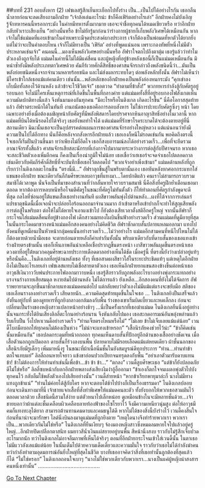 ##บทที่ 231 ลอบสังหาร (2)
เฟซเลสรู้สึกเย็นยะเยือกไปทั้งร่าง เป็น...เป็นไปได้อย่างไรกัน
เธอกลืนน้ำลายก่อนจะลดเสียงถามอีกฝ่าย “เจ้าล้อเล่นอะไรน่ะ ข้าก็คือเฟิร์ตอย่างไรเล่า”
อีกฝ่ายคงไม่บังเอิญรู้จักทหารคนนี้หรอกกระมัง ในค่ายมีทหารตั้งมากมาย เธอจะจำชื่อทุกคนได้หมดเชียวหรือ
ทว่าอีกฝ่ายกลับหัวเราะเสียงเย็น “อย่างนั้นหรือ ข้าไม่ยักรู้มาก่อนว่าร่างกายผู้ชายก็เก็บพลังวิเศษได้เหมือนกัน หากเจ้าไม่ใช่แม่มดที่แอบเข้ามาในค่ายเพราะมีจุดประสงค์บางประการ เจ้าก็ต้องเป็นพ่อมดที่หาตัวได้ยากยิ่ง แต่ไม่ว่าจะเป็นคำตอบไหน เจ้าก็ไม่มีทางเป็น ‘เฟิร์ต’ อย่างที่พูดแน่นอน เพราะกองทัพที่หนึ่งไม่มีตัวประหลาดเช่นเจ้า”
คนคนนี้...มองเห็นพลังวิเศษอย่างนั้นหรือ อัฟราใจตกไปถึงตาตุ่ม เธอรู้แล้วว่าทำไมตัวเองถึงถูกจับได้ แม่มดในค่ายนี้ไม่ได้มีแค่สี่คน และผู้หญิงที่อยู่ข้างหลังเธอนี้ก็เป็นแม่มดเหมือนกัน มิหนำซ้ำยังมีพลังประเภทตาวิเศษด้วย คัมภีร์เวทศักดิ์สิทธิ์ของศาสนจักรกล่าวถึงพลังชนิดนี้ว่า...มันเป็นพลังย่อยชนิดหนึ่งจากจำนวนหลายร้อยชนิด และไม่ส่งผลกระทบใดๆ ต่อพลังหลักทั้งนั้น
อัฟราไม่เห็นว่ามีใครเข้าใกล้เธอแม้แต่คนเดียว เช่นนั้น...พลังหลักของอีกฝ่ายคงเป็นพลังล่องหนกระมัง
“คุกเข่าลง เก็บมือทั้งสองไว้ด้านหลัง แล้วข้าจะไว้ชีวิตเจ้า” เธอตวาด “ทำตามที่ข้าสั่ง!”
พวกทหารกำลังสู้กับศัตรูอยู่รอบนอก จึงไม่มีใครเห็นเหตุการณ์ที่เกิดขึ้นในพื้นที่กลางค่าย แต่แม่มดทั้งสี่ที่อยู่รอบกองไฟสังเกตเห็นความผิดปกติทางนี้แล้ว จึงหันมามองกันทุกคน “มีอะไรหรือไนติงเกล เกิดอะไรขึ้น”
นี่คือโอกาสสุดท้ายแล้ว อัฟราตระหนักได้ในทันที งานถนัดของเธอคือการลอบสังหาร ไม่ใช่การปะทะกับศัตรูซึ่งๆ หน้า โดยเฉพาะอย่างยิ่งเมื่อต้องเผชิญหน้ากับศัตรูที่มีพลังพิสดารโดยปราศจากหินอาญาสิทธิ์อย่างในเวลานี้ หากแม่มดที่บินได้หนีรอดไปได้จริงๆ เธอยังพอทำใจได้ แต่แม่มดที่รักษาโรคระบาดได้จะต้องตายอยู่ที่นี่สถานเดียว มิฉะนั้นเธอจะเป็นอุปสรรคต่อแผนการของศาสนจักรอย่างใหญ่หลวง
แต่แน่นอนว่ายังมีความเป็นไปได้อีกทาง นั่นก็คือหลังจากสังหารอีกฝ่ายแล้ว เธอเองก็หนีไม่รอดเช่นกัน พอคิดถึงตรงนี้ ใจเธอก็เริ่มปั่นป่วนขึ้นมา ทว่าเพียงไม่กี่อึดใจ เธอก็สงบอารมณ์ลงได้อย่างรวดเร็ว...เพื่อที่จะยึดรวมอาณาจักรทั้งสี่แล้ว ศาสนจักรเสียสละนักรบที่เก่งกาจไปมากมายระหว่างการต่อสู้กับปีศาจนรก หากเธอจะสละชีวิตตัวเองเพิ่มอีกคน ก็คงเป็นเรื่องน่าภูมิใจไม่น้อย
เธอเชื่อว่าเฮเธอร์จะจดจำเธอไปตลอดกาล เช่นเดียวกับคัมภีร์ศักดิ์สิทธิ์ที่จะบันทึกชื่อเธอไว้ตลอดไป
“พวกเจ้าอย่าเพิ่งเข้ามา” แม่มดด้านหลังที่ถูกเรียกว่าไนติงเกลตะโกนขึ้น “ตรงนี้มี...”
อัฟราลุกขึ้นสู้ในพริบตานั้นเอง เธอหันหลังยกศอกกระแทกใส่แขนของอีกฝ่าย ขณะเดียวกันก็ก้มศีรษะหลบอาวุธที่แทงมา...โดยปกติแล้ว คนเราไม่สามารถรวบรวมสมาธิได้เวลาพูด นั่นจึงเป็นที่มาของสำนวนที่ว่ากลั้นหายใจรวบรวมสมาธิ นี่คือสิ่งที่ครูฝึกย้ำเตือนเธอมาตลอด หากต้องการหลบหนีหรือโจมตีศัตรูในขณะที่ศัตรูไม่ทันตั้งตัว ก็ให้ทำตอนที่ศัตรูกำลังพูดจะดีที่สุด
กลไลที่ซ่อนอยู่ใต้แขนเสื้อเธอทำงานทันที ผงสีขาวพลันพุ่งไปด้านหลัง...ผงที่ได้จากการเล่นแร่แปรธาตุชนิดนี้เมื่อเจอน้ำจะปล่อยไอร้อนออกมาจำนวนมาก ถ้าเข้าตาหรือเข้าปากก็จะทำให้สูญเสียพลังการต่อสู้ในพริบตา ต่อให้ไม่ได้หายใจเอาผงเข้าไป ก็ยังต้องเสียเวลาตั้งสติอีกครู่ใหญ่
จากนั้นอัฟราก็กระโจนใส่แม่มดสี่คนที่อยู่ข้างกองไฟ เด็กสาวผมทองโผบินขึ้นฟ้าอย่างรวดเร็ว ส่วนแม่มดที่ดูมีอายุที่สุดในนั้นกระโดดมาขวางหน้าแม่มดอีกสองคนอย่างไม่คิดชีวิต อัฟราชักดาบสั้นปลายแหลมออกมา แทงไปยังคนที่ดูเหมือนเป็นหัวหน้ากลุ่มคนนั้นอย่างรวดเร็ว...ไม่ว่าอย่างไร แม่มดอีกสามคนที่หนีไปไหนไม่ได้ก็ต้องตายด้วยน้ำมือเธอ จะตายก่อนตายหลังก็ค่าเท่ากันทั้งนั้น
พริบตาเดียวกับที่ดาบสั้นของเธอแทงเข้าร่างฝ่ายตรงข้ามนั้น เธอก็เห็นภาพอันน่าเหลือเชื่อปรากฏขึ้นตรงหน้า
เงาสีขาวพลันผุดขึ้นตรงหน้าเธอ ดวงตาที่อยู่ใต้หมวกคลุมศีรษะฉายประกายเดือดดาลอย่างเห็นได้ชัด เมื่อครู่นี้ ที่ตรงนี้ยังว่างเปล่าอยู่แท้ๆ
หรือนั่นคือ...ไนติงเกลที่อยู่ด้านหลังเธอ
ทั้งๆ ที่เธอสาดผงสีขาวใส่ในระยะประชิดแท้ๆ แต่เหตุใดอีกฝ่ายถึงไม่เป็นอะไรเลยเล่า เฟซเลสแทบไม่เชื่อสายตาตัวเอง เธอเห็นอีกฝ่ายยกแขนสองข้างขึ้นต่อหน้าเธอ อาวุธสีเงินวาววับพ่นประกายไฟออกมาวาบหนึ่ง เธอรู้สึกราวกับถูกพลังอะไรบางอย่างพุ่งกระแทกอย่างแรงจนร่างกายเสียสมดุล หงายล้มไปด้านหลัง ไม่ได้การแล้ว ยังเหลือ...อีกสองคนที่ยังไม่ได้จัดการ อัฟราพยายามจะลุกขึ้นมาชักดาบแทงแม่มดคนต่อไป แต่กลับพบว่าตัวเองไม่มีแม้แต่แรงจะขยับมือ สติของเธอเลือนรางลงอย่างรวดเร็ว
เสียดายนัก...ความคิดสุดท้ายผุดขึ้นในใจเธอ
...
ไนติงเกลยิงปืนเสร็จแล้วยังยืนอยู่กับที่ มองดูทหารที่ถูกยิงกลางอกล้มลงกับพื้น ร่างของเขาเริ่มบิดเบี้ยวและหดเล็กลง ก่อนจะเปลี่ยนเป็นร่างของหญิงสาวแปลกหน้าอย่างช้าๆ
...นี่เป็นครั้งแรกที่เธอฆ่าแม่มด
ไนติงเกลยืนนิ่งอยู่อย่างนั้นจนกระทั่งได้ยินเสียงลิลลี่ตะโกนอย่างร้อนรน จึงหันกลับไปมอง
เธอสะกดอารมณ์อันพลุ่งพล่านแล้วรีบเก็บปืน วิ่งไปหาเวนดี้อย่างรวดเร็ว
“ท่านเจ็บตรงไหนหรือไม่”
“ไม่เลย ข้าไม่เจ็บเลยแม้แต่น้อย” เวนดี้โบกมือบอกให้ทุกคนไม่ต้องเป็นห่วง “ไม่น่าจะแทงเข้าหรอก”
“เสื้อนิรภัยคงช่วยไว้น่ะ”
“ข้าก็คิดเช่นนั้นเหมือนกัน” เธอปลดกระดุมที่หน้าอกออก ทุกคนเห็นดาบสั้นที่ปักอยู่อีกด้านของเสื้ออย่างชัดเจน เมื่อเสื้อตัวนอกถูกเปิดออก ดาบสั้นก็ร่วงลงบนพื้น ปลายดาบไม่มีรอยเลือดแม้แต่หยดเดียว ผ้าชั้นนอกของเสื้อนิรภัยมีรูเล็กๆ เพิ่มมาหนึ่งรู ในขณะที่ผ้าเนื้อนิ่มชั้นในยังสมบูรณ์ดีทุกประการ
“ท่าน...ท่านทำข้าตกใจแทบแย่” ลิลลี่ถอนหายใจยาว แข้งขาอ่อนปวกเปียกจนทรุดลงกับพื้น “อย่าเอาตัวมารับดาบแทนข้า! ข้าไม่ต้องการให้ท่านทำเช่นนี้เพื่อข้า...ข้า ข้า ข้า...”
“ตกลง” เวนดี้ลูบศีรษะเธอ “แต่ข้าก็ยังปลอดภัยดีไม่ใช่หรือ”
ลิลลี่ซบหน้ากับอกอีกฝ่ายพลางส่งเสียงงึมงำอู้อี้ออกมา
“ข้าเองก็ตกใจจนเผลอพุ่งตัวไปบังทุกคนไว้ กลับลืมใช้พลังตัวเองไปเสียอย่างนั้น” เวนดี้ส่ายหน้า “หากข้าเรียกพายุมาล่ะก็ นางไม่มีทางแทงถูกข้าแน่”
“ท่านไม่ค่อยได้สู้กับใคร หากจะตอบโต้ช้าไปบ้างก็เป็นเรื่องธรรมดา” ไนติงเกลปลอบ
ก่อนจะเดินทางมาที่นี่ เจ้าชายแจกเสื้อที่สั่งทำพิเศษให้แม่มดคนละตัว ทั้งยังบอกให้พวกเธอสวมมันไว้ตลอดเวลาด้วย เสื้อชนิดนี้สวมใส่ง่าย แต่ตัวหนาไปเล็กหน่อย ดูเหมือนข้างในจะมีหลายชั้นด้วย...เจ้าชายบอกว่าผ้าแต่ละชั้นเคลือบผิวเคลือบลายท้องฟ้าของโซโรยาไว้ จึงมีความเหนียวนุ่มสูง ต่อให้อาวุธมีคมก็แทงทะลุได้ยาก สามารถต้านทานคมดาบและคมธนูได้ดี หากไม่ได้ของสิ่งนี้บังร่างไว้ เวนดี้คงสิ้นใจก่อนที่นาน่าจะมารักษา
ไลต์นิ่งบินลงมาดูแม่มดที่ถูกยิงตาย “เหตุใดนางจึงทำร้ายพวกเรา พวกเราเป็น...พวกเดียวกันไม่ใช่หรือ”
ไนติงเกลที่ยืนเงียบๆ จ้องมองหญิงสาวซึ่งหมดลมหายใจไปแล้วอยู่ครู่ใหญ่...อีกฝ่ายปิดเปลือกตาสนิท ผมยาวสีน้ำเงินแผ่สยายอยู่บนพื้น สีหน้านิ่งสงบ ราวกับไม่รู้สึกเจ็บปวดอะไรมากนัก ทว่าไนติงเกลไม่อาจลืมภาพที่เห็นได้จริงๆ ตอนที่อีกฝ่ายกระโจนเข้าใส่เวนดี้นั้น ในตาเธอไม่มีแววลังเลแม้แต่น้อย ในนั้นเต็มไปด้วยความเด็ดเดี่ยวและความมั่นใจ ราวกับว่าเธอไม่ได้กำลังฆ่าคน ทว่ากำลังทำตามอุดมการณ์อันยิ่งใหญ่ที่สุดในชีวิต บางทีเธออาจคิดว่าสิ่งที่เธอทำนั้นถูกต้องที่สุดแล้วก็ได้
“ไม่ใช่หรอก” ไนติงเกลถอนใจเบาๆ “นางไม่ใช่พวกเดียวกับพวกเรา...นางเป็นแค่ผู้หญิงน่าสงสารคนหนึ่งเท่านั้น”
........................................




[Go To Next Chapter]( ./144.md)
